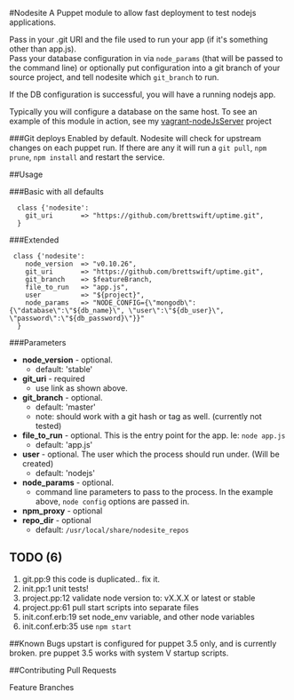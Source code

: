 #Nodesite
A Puppet module to allow fast deployment to test nodejs applications.

Pass in your .git URI and the file used to run your app (if it's something other than app.js).   
Pass your database configuration in via `node_params` (that will be passed to the command line) or optionally put configuration into a git branch of your source project, and tell nodesite which `git_branch` to run. 

If the DB configuration is successful, you will have a running nodejs app. 

Typically you will configure a database on the same host.  To see an example of this module in action,  see my [vagrant-nodeJsServer](https://github.com/brettswift/vagrant-nodeJsServer) project

###Git deploys 
Enabled by default.  Nodesite will check for upstream changes on each puppet run.  If there are any it will run a `git pull`, `npm prune`, `npm install` and restart the service.


##Usage

###Basic
with all defaults
```
  class {'nodesite':
    git_uri       => "https://github.com/brettswift/uptime.git",
  }
```

###Extended
```
 class {'nodesite':
    node_version  => "v0.10.26",
    git_uri       => "https://github.com/brettswift/uptime.git",
    git_branch    => $featureBranch,
    file_to_run   => "app.js",
    user          => "${project}",
    node_params   => "NODE_CONFIG={\"mongodb\":{\"database\":\"${db_name}\", \"user\":\"${db_user}\", \"password\":\"${db_password}\"}}"
  }
```

###Parameters

* **node_version** - optional. 
  * default: 'stable'
* **git_uri** - required
  * use link as shown above.
* **git_branch** - optional.
  * default: 'master'
  * note: should work with a git hash or tag as well. (currently not tested)
* **file_to_run** - optional.  This is the entry point for the app. Ie: `node app.js`
  * default: 'app.js'
* **user** - optional.  The user which the process should run under. (Will be created)
  * default: 'nodejs'
* **node_params** - optional.
  * command line parameters to pass to the process.  In the example above, `node config` options are passed in.
* **npm_proxy** - optional
* **repo_dir** - optional
  * default: `/usr/local/share/nodesite_repos`

## TODO (6)
1. git.pp:9  this code is duplicated.. fix it. 
2. init.pp:1  unit tests! 
3. project.pp:12  validate node version to: vX.X.X or latest or stable
4. project.pp:61  pull start scripts into separate files
5. init.conf.erb:19  set node_env variable, and other node variables
6. init.conf.erb:35  use `npm start` 


##Known Bugs
upstart is configured for puppet 3.5 only, and is currently broken.  pre puppet 3.5 works with system V startup scripts.

##Contributing
Pull Requests

Feature Branches

